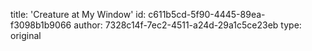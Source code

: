 title: 'Creature at My Window'
id: c611b5cd-5f90-4445-89ea-f3098b1b9066
author: 7328c14f-7ec2-4511-a24d-29a1c5ce23eb
type: original
